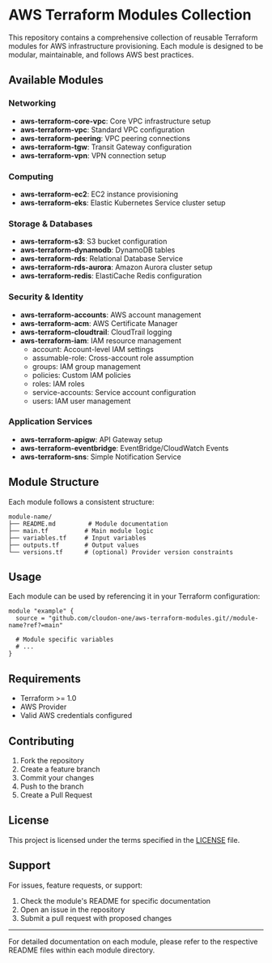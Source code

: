 # AWS Terraform Modules Collection

This repository contains a comprehensive collection of reusable Terraform modules for AWS infrastructure provisioning. Each module is designed to be modular, maintainable, and follows AWS best practices.

## Available Modules

### Networking
- **aws-terraform-core-vpc**: Core VPC infrastructure setup
- **aws-terraform-vpc**: Standard VPC configuration
- **aws-terraform-peering**: VPC peering connections
- **aws-terraform-tgw**: Transit Gateway configuration
- **aws-terraform-vpn**: VPN connection setup

### Computing
- **aws-terraform-ec2**: EC2 instance provisioning
- **aws-terraform-eks**: Elastic Kubernetes Service cluster setup

### Storage & Databases
- **aws-terraform-s3**: S3 bucket configuration
- **aws-terraform-dynamodb**: DynamoDB tables
- **aws-terraform-rds**: Relational Database Service
- **aws-terraform-rds-aurora**: Amazon Aurora cluster setup
- **aws-terraform-redis**: ElastiCache Redis configuration

### Security & Identity
- **aws-terraform-accounts**: AWS account management
- **aws-terraform-acm**: AWS Certificate Manager
- **aws-terraform-cloudtrail**: CloudTrail logging
- **aws-terraform-iam**: IAM resource management
  - account: Account-level IAM settings
  - assumable-role: Cross-account role assumption
  - groups: IAM group management
  - policies: Custom IAM policies
  - roles: IAM roles
  - service-accounts: Service account configuration
  - users: IAM user management

### Application Services
- **aws-terraform-apigw**: API Gateway setup
- **aws-terraform-eventbridge**: EventBridge/CloudWatch Events
- **aws-terraform-sns**: Simple Notification Service

## Module Structure
Each module follows a consistent structure:
```
module-name/
├── README.md         # Module documentation
├── main.tf          # Main module logic
├── variables.tf     # Input variables
├── outputs.tf       # Output values
└── versions.tf      # (optional) Provider version constraints
```

## Usage

Each module can be used by referencing it in your Terraform configuration:

```hcl
module "example" {
  source = "github.com/cloudon-one/aws-terraform-modules.git//module-name?ref?=main"
  
  # Module specific variables
  # ...
}
```

## Requirements

- Terraform >= 1.0
- AWS Provider
- Valid AWS credentials configured

## Contributing

1. Fork the repository
2. Create a feature branch
3. Commit your changes
4. Push to the branch
5. Create a Pull Request

## License

This project is licensed under the terms specified in the [LICENSE](LICENSE) file.

## Support

For issues, feature requests, or support:
1. Check the module's README for specific documentation
2. Open an issue in the repository
3. Submit a pull request with proposed changes

---

For detailed documentation on each module, please refer to the respective README files within each module directory.